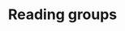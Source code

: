 ---
layout: page
title: Reading groups
nav: true
nav_order: 7
dropdown: true
children:
    - title: RL theory
    - permalink: /rltheory.md/
    - title: Learning theory
    - permalink: _/learningtheory/
---